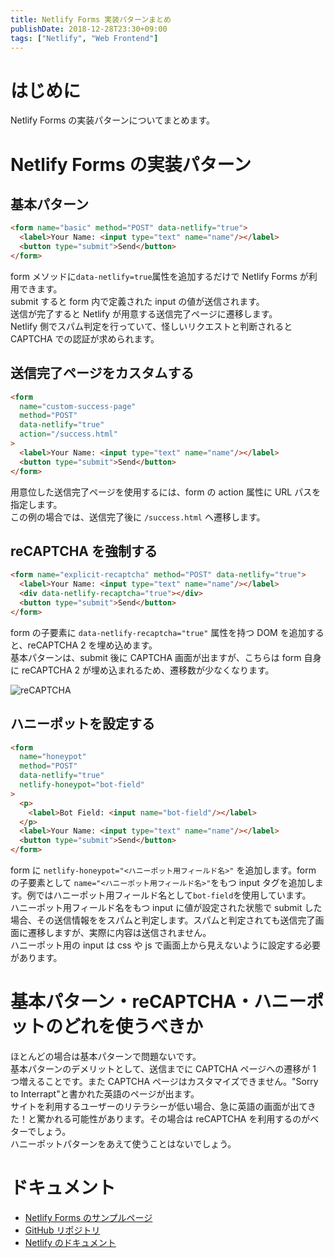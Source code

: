 ```yaml
---
title: Netlify Forms 実装パターンまとめ
publishDate: 2018-12-28T23:30+09:00
tags: ["Netlify", "Web Frontend"]
---
```


# はじめに

Netlify Forms の実装パターンについてまとめます。

# Netlify Forms の実装パターン

## 基本パターン

```html
<form name="basic" method="POST" data-netlify="true">
  <label>Your Name: <input type="text" name="name"/></label>
  <button type="submit">Send</button>
</form>
```

form メソッドに`data-netlify=true`属性を追加するだけで Netlify Forms が利用できます。  
submit すると form 内で定義された input の値が送信されます。  
送信が完了すると Netlify が用意する送信完了ページに遷移します。  
Netlify 側でスパム判定を行っていて、怪しいリクエストと判断されると CAPTCHA での認証が求められます。

## 送信完了ページをカスタムする

```html
<form
  name="custom-success-page"
  method="POST"
  data-netlify="true"
  action="/success.html"
>
  <label>Your Name: <input type="text" name="name"/></label>
  <button type="submit">Send</button>
</form>
```

用意位した送信完了ページを使用するには、form の action 属性に URL パスを指定します。  
この例の場合では、送信完了後に `/success.html` へ遷移します。

## reCAPTCHA を強制する

```html
<form name="explicit-recaptcha" method="POST" data-netlify="true">
  <label>Your Name: <input type="text" name="name"/></label>
  <div data-netlify-recaptcha="true"></div>
  <button type="submit">Send</button>
</form>
```

form の子要素に `data-netlify-recaptcha="true"` 属性を持つ DOM を追加すると、reCAPTCHA 2 を埋め込めます。  
基本パターンは、submit 後に CAPTCHA 画面が出ますが、こちらは form 自身に reCAPTCHA 2 が埋め込まれるため、遷移数が少なくなります。

![reCAPTCHA](//images.ctfassets.net/sa46287w9bii/2swBoZ9F1qapr1lSlEBrHl/afe239c9ea3a4bd42aa764321fe0802f/recaptcha.png)

## ハニーポットを設定する

```html
<form
  name="honeypot"
  method="POST"
  data-netlify="true"
  netlify-honeypot="bot-field"
>
  <p>
    <label>Bot Field: <input name="bot-field"/></label>
  </p>
  <label>Your Name: <input type="text" name="name"/></label>
  <button type="submit">Send</button>
</form>
```

form に `netlify-honeypot="<ハニーポット用フィールド名>"` を追加します。form の子要素として `name="<ハニーポット用フィールド名>"`をもつ input タグを追加します。例ではハニーポット用フィールド名として`bot-field`を使用しています。  
ハニーポット用フィールド名をもつ input に値が設定された状態で submit した場合、その送信情報ををスパムと判定します。スパムと判定されても送信完了画面に遷移しますが、実際に内容は送信されません。  
ハニーポット用の input は css や js で画面上から見えないように設定する必要があります。

# 基本パターン・reCAPTCHA・ハニーポットのどれを使うべきか

ほとんどの場合は基本パターンで問題ないです。  
基本パターンのデメリットとして、送信までに CAPTCHA ページへの遷移が 1 つ増えることです。また CAPTCHA ページはカスタマイズできません。"Sorry to Interrapt"と書かれた英語のページが出ます。  
サイトを利用するユーザーのリテラシーが低い場合、急に英語の画面が出てきた！と驚かれる可能性があります。その場合は reCAPTCHA を利用するのがベターでしょう。  
ハニーポットパターンをあえて使うことはないでしょう。

# ドキュメント

- [Netlify Forms のサンプルページ](https://forms-sample.netlify.com/)
- [GitHub リポジトリ](https://github.com/70-10/netlify-forms-sample)
- [Netlify のドキュメント](https://www.netlify.com/docs/form-handling/)
